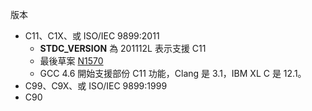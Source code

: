 版本
* C11、C1X、或 ISO/IEC 9899:2011
	*  __STDC_VERSION__ 為 201112L 表示支援 C11
	* 最後草案 [N1570](http://www.open-std.org/jtc1/sc22/wg14/www/docs/n1570.pdf)
	*  GCC 4.6 開始支援部份 C11 功能，Clang 是 3.1，IBM XL C 是 12.1。
* C99、C9X、或 ISO/IEC 9899:1999
* C90
